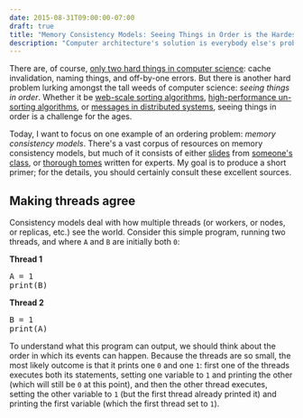 ```yaml
---
date: 2015-08-31T09:00:00-07:00
draft: true
title: "Memory Consistency Models: Seeing Things in Order is the Hardest Problem in Computer Science"
description: "Computer architecture's solution is everybody else's problem."
---
```


There are, of course, 
[only two hard things in computer science][fowler]: 
cache invalidation, naming things, and off-by-one errors.
But there is another hard problem 
lurking amongst the tall weeds of computer science:
*seeing things in order*.
Whether it be [web-scale sorting algorithms][bubblesort],
[high-performance un-sorting algorithms][fisheryates],
or [messages in distributed systems][distributed],
seeing things in order is a challenge for the ages.

Today, I want to focus on one example of an ordering problem:
*memory consistency models*.
There's a vast corpus of resources on memory consistency models,
but much of it consists of either [slides][lucia] from [someone's class][kayvon],
or [thorough tomes][synthca] written for experts.
My goal is to produce a short primer;
for the details, you should certainly consult these excellent sources.

## Making threads agree

Consistency models deal with 
how multiple threads (or workers, or nodes, or replicas, etc.)
see the world.
Consider this simple program, 
running two threads,
and where `A` and `B` are initially both `0`:

<div class="pure-g multiple-code">
<div class="pure-u-1 pure-u-md-1-2">
<p><strong>Thread 1</strong></p>
<pre class="multiple">
A = 1
print(B)
</pre>
</div>
<div class="pure-u-1 pure-u-md-1-2">
<p><strong>Thread 2</strong></p>
<pre class="multiple">
B = 1
print(A)
</pre>
</div>
</div>

To understand what this program can output,
we should think about the order in which its events can happen.
Because the threads are so small,
the most likely outcome is that it prints one `0` and one `1`:
first one of the threads executes both its statements,
setting one variable to `1` and printing the other
(which will still be `0` at this point),
and then the other thread executes,
setting the other variable to `1`
(but the first thread already printed it)
and printing the first variable
(which the first thread set to `1`).


[fowler]: http://martinfowler.com/bliki/TwoHardThings.html
[bubblesort]: https://en.wikipedia.org/wiki/Bubble_sort
[fisheryates]: https://en.wikipedia.org/wiki/Fisher%E2%80%93Yates_shuffle
[distributed]: https://twitter.com/mathiasverraes/status/632260618599403520
[lucia]: https://github.com/blucia0a/Talks/blob/master/Other/ConsistencySlides.pdf?raw=true
[kayvon]: http://15418.courses.cs.cmu.edu/spring2015/lecture/consistency
[synthca]: http://www.morganclaypool.com/doi/abs/10.2200/S00346ED1V01Y201104CAC016